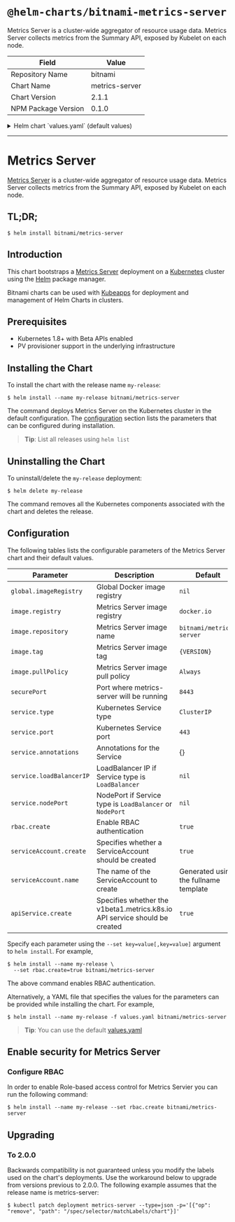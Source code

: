 # `@helm-charts/bitnami-metrics-server`

Metrics Server is a cluster-wide aggregator of resource usage data. Metrics Server collects metrics from the Summary API, exposed by Kubelet on each node.

| Field               | Value          |
| ------------------- | -------------- |
| Repository Name     | bitnami        |
| Chart Name          | metrics-server |
| Chart Version       | 2.1.1          |
| NPM Package Version | 0.1.0          |

<details>

<summary>Helm chart `values.yaml` (default values)</summary>

```yaml
## Global Docker image registry
## Please, note that this will override the image registry for all the images, including dependencies, configured to use the global value
##
# global:
#   imageRegistry:

## Bitnami Metrics Server image version
## ref: https://hub.docker.com/r/bitnami/metrics-server/tags/
##
image:
  registry: docker.io
  repository: bitnami/metrics-server
  tag: 0.3.1
  ## Specify a imagePullPolicy
  ## Defaults to 'Always' if image tag is 'latest', else set to 'IfNotPresent'
  ## ref: http://kubernetes.io/docs/user-guide/images/#pre-pulling-images
  ##
  pullPolicy: Always

rbac:
  # Specifies whether RBAC resources should be created
  create: true

serviceAccount:
  # Specifies whether a ServiceAccount should be created
  create: true
  # The name of the ServiceAccount to use.
  # If not set and create is true, a name is generated using the fullname template
  name:

apiService:
  # Specifies if the v1beta1.metrics.k8s.io API service should be created.
  #
  # If you disable API service creation you have to
  # manage it outside of this chart for e.g horizontal pod autoscaling to
  # work with this release.
  create: true

## Specify the secure port where metrics-server will be running
##
securePort: 8443

service:
  type: ClusterIP
  port: 443
  ## Specify the nodePort value for the LoadBalancer and NodePort service types.
  ## ref: https://kubernetes.io/docs/concepts/services-networking/service/#type-nodeport
  ##
  # nodePort:
  ## Provide any additional annotations which may be required. This can be used to
  ## set the LoadBalancer service type to internal only.
  ## ref: https://kubernetes.io/docs/concepts/services-networking/service/#internal-load-balancer
  ##
  annotations: {}
  # loadBalancerIP:
```

</details>

---

# Metrics Server

[Metrics Server](https://github.com/kubernetes-incubator/metrics-server) is a cluster-wide aggregator of resource usage data. Metrics Server collects metrics from the Summary API, exposed by Kubelet on each node.

## TL;DR;

```console
$ helm install bitnami/metrics-server
```

## Introduction

This chart bootstraps a [Metrics Server](https://github.com/bitnami/bitnami-docker-metrics-server) deployment on a [Kubernetes](http://kubernetes.io) cluster using the [Helm](https://helm.sh) package manager.

Bitnami charts can be used with [Kubeapps](https://kubeapps.com/) for deployment and management of Helm Charts in clusters.

## Prerequisites

- Kubernetes 1.8+ with Beta APIs enabled
- PV provisioner support in the underlying infrastructure

## Installing the Chart

To install the chart with the release name `my-release`:

```console
$ helm install --name my-release bitnami/metrics-server
```

The command deploys Metrics Server on the Kubernetes cluster in the default configuration. The [configuration](#configuration) section lists the parameters that can be configured during installation.

> **Tip**: List all releases using `helm list`

## Uninstalling the Chart

To uninstall/delete the `my-release` deployment:

```console
$ helm delete my-release
```

The command removes all the Kubernetes components associated with the chart and deletes the release.

## Configuration

The following tables lists the configurable parameters of the Metrics Server chart and their default values.

| Parameter                | Description                                                                | Default                               |
| ------------------------ | -------------------------------------------------------------------------- | ------------------------------------- |
| `global.imageRegistry`   | Global Docker image registry                                               | `nil`                                 |
| `image.registry`         | Metrics Server image registry                                              | `docker.io`                           |
| `image.repository`       | Metrics Server image name                                                  | `bitnami/metrics-server`              |
| `image.tag`              | Metrics Server image tag                                                   | `{VERSION}`                           |
| `image.pullPolicy`       | Metrics Server image pull policy                                           | `Always`                              |
| `securePort`             | Port where metrics-server will be running                                  | `8443`                                |
| `service.type`           | Kubernetes Service type                                                    | `ClusterIP`                           |
| `service.port`           | Kubernetes Service port                                                    | `443`                                 |
| `service.annotations`    | Annotations for the Service                                                | {}                                    |
| `service.loadBalancerIP` | LoadBalancer IP if Service type is `LoadBalancer`                          | `nil`                                 |
| `service.nodePort`       | NodePort if Service type is `LoadBalancer` or `NodePort`                   | `nil`                                 |
| `rbac.create`            | Enable RBAC authentication                                                 | `true`                                |
| `serviceAccount.create`  | Specifies whether a ServiceAccount should be created                       | `true`                                |
| `serviceAccount.name`    | The name of the ServiceAccount to create                                   | Generated using the fullname template |
| `apiService.create`      | Specifies whether the v1beta1.metrics.k8s.io API service should be created | `true`                                |

Specify each parameter using the `--set key=value[,key=value]` argument to `helm install`. For example,

```console
$ helm install --name my-release \
  --set rbac.create=true bitnami/metrics-server
```

The above command enables RBAC authentication.

Alternatively, a YAML file that specifies the values for the parameters can be provided while installing the chart. For example,

```console
$ helm install --name my-release -f values.yaml bitnami/metrics-server
```

> **Tip**: You can use the default [values.yaml](values.yaml)

## Enable security for Metrics Server

### Configure RBAC

In order to enable Role-based access control for Metrics Servier you can run the following command:

```console
$ helm install --name my-release --set rbac.create bitnami/metrics-server
```

## Upgrading

### To 2.0.0

Backwards compatibility is not guaranteed unless you modify the labels used on the chart's deployments.
Use the workaround below to upgrade from versions previous to 2.0.0. The following example assumes that the release name is metrics-server:

```console
$ kubectl patch deployment metrics-server --type=json -p='[{"op": "remove", "path": "/spec/selector/matchLabels/chart"}]'
```
